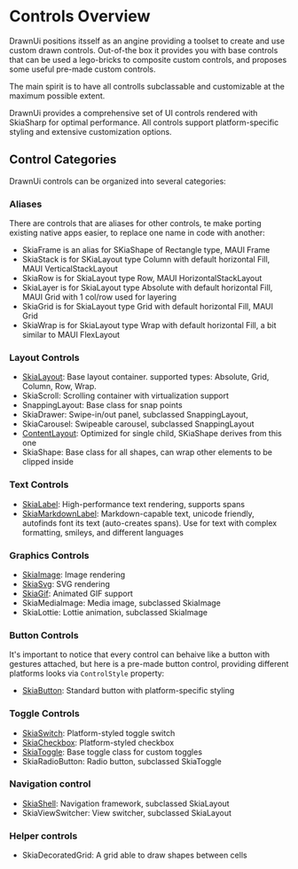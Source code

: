# Controls Overview

DrawnUi positions itsself as an angine providing a toolset to create and use custom drawn controls. Out-of-the box it provides you with base controls that can be used a lego-bricks to composite custom controls, and proposes some useful pre-made custom controls.

The main spirit is to have all controlls subclassable and customizable at the maximum possible extent.

DrawnUi provides a comprehensive set of UI controls rendered with SkiaSharp for optimal performance. All controls support platform-specific styling and extensive customization options.

## Control Categories

DrawnUi controls can be organized into several categories:

### Aliases
There are controls that are aliases for other controls, te make porting existing native apps easier, to replace one name in code with another:
- SkiaFrame is an alias for SKiaShape of Rectangle type, MAUI Frame
- SkiaStack is for SKiaLayout type Column with default horizontal Fill, MAUI VerticalStackLayout
- SkiaRow is for SkiaLayout type Row, MAUI HorizontalStackLayout
- SkiaLayer is for SkiaLayout type Absolute with default horizontal Fill, MAUI Grid with 1 col/row used for layering
- SkiaGrid is for SkiaLayout type Grid with default horizontal Fill, MAUI Grid
- SkiaWrap is for SkiaLayout type Wrap with default horizontal Fill, a bit similar to MAUI FlexLayout

### Layout Controls
- [SkiaLayout](layouts.md#skialayout): Base layout container. supported types: Absolute, Grid, Column, Row, Wrap. 
- SkiaScroll: Scrolling container with virtualization support
- SnappingLayout: Base class for snap points
- SkiaDrawer: Swipe-in/out panel, subclassed SnappingLayout,
- SkiaCarousel: Swipeable carousel, subclassed SnappingLayout
- [ContentLayout](layouts.md#gridlayout): Optimized for single child, SKiaShape derives from this one
- SkiaShape: Base class for all shapes, can wrap other elements to be clipped inside

### Text Controls
- [SkiaLabel](text.md#skialabel): High-performance text rendering, supports spans
- [SkiaMarkdownLabel](text.md#skiamarkdownlabel): Markdown-capable text, unicode friendly, autofinds font its text (auto-creates spans). Use for text with complex formatting, smileys, and different languages

### Graphics Controls
- [SkiaImage](images.md#skiaimage): Image rendering
- [SkiaSvg](images.md#skiasvg): SVG rendering
- [SkiaGif](images.md#skiagif): Animated GIF support
- SkiaMediaImage: Media image, subclassed SkiaImage
- SkiaLottie: Lottie animation, subclassed SkiaImage

### Button Controls
It's important to notice that every control can behaive like a button with gestures attached, but here is a pre-made button control, providing different platforms looks via `ControlStyle` property:
- [SkiaButton](buttons.md): Standard button with platform-specific styling

### Toggle Controls
- [SkiaSwitch](switches.md#skiaswitch): Platform-styled toggle switch
- [SkiaCheckbox](switches.md#skiacheckbox): Platform-styled checkbox
- [SkiaToggle](switches.md#skiatoggle): Base toggle class for custom toggles
- SkiaRadioButton: Radio button, subclassed SkiaToggle

### Navigation control
- [SkiaShell](shell.md): Navigation framework, subclassed SkiaLayout
- SkiaViewSwitcher: View switcher, subclassed SkiaLayout

### Helper controls
- SkiaDecoratedGrid: A grid able to draw shapes between cells
